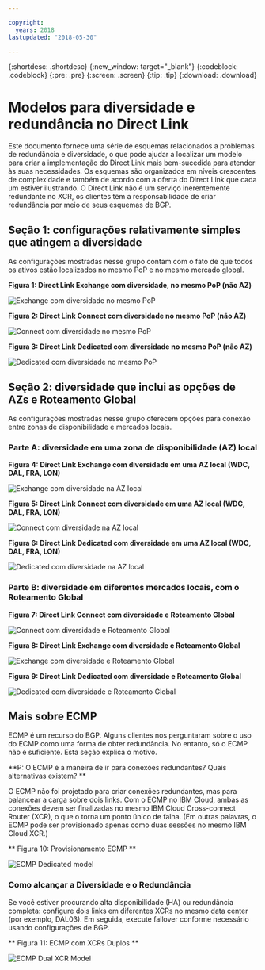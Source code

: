 ```yaml
---

copyright:
  years: 2018
lastupdated: "2018-05-30"

---
```


{:shortdesc: .shortdesc}
{:new_window: target="_blank"}
{:codeblock: .codeblock}
{:pre: .pre}
{:screen: .screen}
{:tip: .tip}
{:download: .download}

# Modelos para diversidade e redundância no Direct Link

Este documento fornece uma série de esquemas relacionados a problemas de redundância e diversidade, o que pode ajudar a localizar um modelo para criar a implementação do Direct Link mais bem-sucedida para atender às suas necessidades. Os esquemas são organizados em níveis crescentes de complexidade e também de acordo com a oferta do Direct Link que cada um estiver ilustrando. O Direct Link não é um serviço inerentemente redundante no XCR, os clientes têm a responsabilidade de criar redundância por meio de seus esquemas de BGP. 

## Seção 1: configurações relativamente simples que atingem a diversidade

As configurações mostradas nesse grupo contam com o fato de que todos os ativos estão localizados no mesmo PoP e no mesmo mercado global.

**Figura 1: Direct Link Exchange com diversidade, no mesmo PoP (não AZ)**

![Exchange com diversidade no mesmo PoP](/images/exchange-diversity-same-pop.png)

**Figura 2: Direct Link Connect com diversidade no mesmo PoP (não AZ)**

![Connect com diversidade no mesmo PoP](/images/connect-diversity-same-pop.png)

**Figura 3: Direct Link Dedicated com diversidade no mesmo PoP (não AZ)**

![Dedicated com diversidade no mesmo PoP](/images/dedicated-diversity-same-pop.png)

## Seção 2: diversidade que inclui as opções de AZs e Roteamento Global

As configurações mostradas nesse grupo oferecem opções para conexão entre zonas de disponibilidade e mercados locais.

### Parte A: diversidade em uma zona de disponibilidade (AZ) local

**Figura 4: Direct Link Exchange com diversidade em uma AZ local (WDC, DAL, FRA, LON)**

![Exchange com diversidade na AZ local](/images/exchange-diversity-local-az.png)

**Figura 5: Direct Link Connect com diversidade em uma AZ local (WDC, DAL, FRA, LON)**

![Connect com diversidade na AZ local](/images/connect-diversity-local-az.png)

**Figura 6: Direct Link Dedicated com diversidade em uma AZ local (WDC, DAL, FRA, LON)**

![Dedicated com diversidade na AZ local](/images/dedicated-diversity-local-az.png)

### Parte B: diversidade em diferentes mercados locais, com o Roteamento Global

**Figura 7: Direct Link Connect com diversidade e Roteamento Global**

![Connect com diversidade e Roteamento Global](/images/connect-diversity-global.png)

**Figura 8: Direct Link Exchange com diversidade e Roteamento Global**

![Exchange com diversidade e Roteamento Global](/images/exchange-diversity-global.png)

**Figura 9: Direct Link Dedicated com diversidade e Roteamento Global**

![Dedicated com diversidade e Roteamento Global](/images/dedicated-diversity-global.png)

## Mais sobre ECMP

ECMP é um recurso do BGP. Alguns clientes nos perguntaram sobre o uso do ECMP como uma forma de obter redundância. No entanto, só o ECMP não é suficiente. Esta seção explica o motivo.

**P: O ECMP é a maneira de ir para conexões redundantes? Quais alternativas existem? **

O ECMP não foi projetado para criar conexões redundantes, mas para balancear a carga sobre dois links. Com o ECMP no IBM Cloud, ambas as conexões devem ser finalizadas no mesmo IBM Cloud Cross-connect Router (XCR), o que o torna um ponto único de falha. (Em outras palavras, o ECMP pode ser provisionado apenas como duas sessões no mesmo IBM Cloud XCR.)

** Figura 10: Provisionamento ECMP **

![ECMP Dedicated model](/images/ecmp-without-diversity.png)

### Como alcançar a Diversidade e o Redundância

Se você estiver procurando alta disponibilidade (HA) ou redundância completa: configure dois links em diferentes XCRs no mesmo data center (por exemplo, DAL03). Em seguida, execute failover conforme necessário usando configurações de BGP.

** Figura 11: ECMP com XCRs Duplos **

![ECMP Dual XCR Model](/images/ecmp-with-diversity.png)
